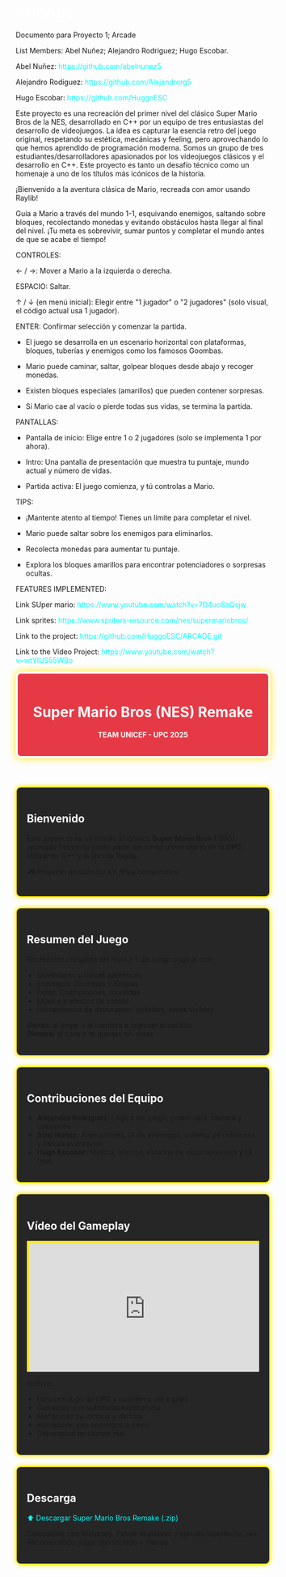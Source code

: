 # ARCADE


Documento para Proyecto 1; Arcade

List Members: Abel Nuñez; Alejandro Rodriguez; Hugo Escobar.

Abel Nuñez: https://github.com/abelnunez5

Alejandro Rodiguez: https://github.com/Alejandrorg5

Hugo Escobar: https://github.com/HuggoESC

Este proyecto es una recreación del primer nivel del clásico Super Mario Bros de la NES, desarrollado en C++ por un equipo de tres entusiastas del desarrollo de videojuegos.
La idea es capturar la esencia retro del juego original, respetando su estética, mecánicas y feeling, pero aprovechando lo que hemos aprendido de programación moderna.
Somos un grupo de tres estudiantes/desarrolladores apasionados por los videojuegos clásicos y el desarrollo en C++. 
Este proyecto es tanto un desafío técnico como un homenaje a uno de los títulos más icónicos de la historia.

¡Bienvenido a la aventura clásica de Mario, recreada con amor usando Raylib!

Guía a Mario a través del mundo 1-1, esquivando enemigos, saltando sobre bloques, recolectando monedas y evitando obstáculos hasta llegar al final del nivel. ¡Tu meta es sobrevivir, sumar puntos y completar el mundo antes de que se acabe el tiempo!

CONTROLES:

← / →: Mover a Mario a la izquierda o derecha.

ESPACIO: Saltar.

↑ / ↓ (en menú inicial): Elegir entre "1 jugador" o "2 jugadores" (solo visual, el código actual usa 1 jugador).

ENTER: Confirmar selección y comenzar la partida.

- El juego se desarrolla en un escenario horizontal con plataformas, bloques, tuberías y enemigos como los famosos Goombas.

- Mario puede caminar, saltar, golpear bloques desde abajo y recoger monedas.

- Existen bloques especiales (amarillos) que pueden contener sorpresas.

- Si Mario cae al vacío o pierde todas sus vidas, se termina la partida.

PANTALLAS:

- Pantalla de inicio: Elige entre 1 o 2 jugadores (solo se implementa 1 por ahora).

- Intro: Una pantalla de presentación que muestra tu puntaje, mundo actual y número de vidas.

- Partida activa: El juego comienza, y tú controlas a Mario.

TIPS:

- ¡Mantente atento al tiempo! Tienes un límite para completar el nivel.

- Mario puede saltar sobre los enemigos para eliminarlos.

- Recolecta monedas para aumentar tu puntaje.

- Explora los bloques amarillos para encontrar potenciadores o sorpresas ocultas.



FEATURES IMPLEMENTED: 





Link SUper mario: https://www.youtube.com/watch?v=7D4uoSoQsjw 

Link sprites: https://www.spriters-resource.com/nes/supermariobros/

Link to the project: https://github.com/HuggoESC/ARCADE.git

Link to the Video Project: https://www.youtube.com/watch?v=wtYIUS55WBo

<!DOCTYPE html>
<html lang="en">
<head>
  <meta charset="UTF-8">
  <meta name="viewport" content="width=device-width, initial-scale=1.0">
  <title>Super Mario Bros Remake - UPC</title>
  <style>
    @import url('https://fonts.googleapis.com/css2?family=Press+Start+2P&display=swap');

    body {
      font-family: 'Press Start 2P', cursive;
      background-color: #1a1a1a;
      color: #fce803;
      margin: 0;
      padding: 20px;
      background-image: url('https://images.steamusercontent.com/ugc/794263213710474663/56FC1D9E69A18E93EEF13E56DB5D9718FE046382/?imw=512&&ima=fit&impolicy=Letterbox&imcolor=%23000000&letterbox=false');
      background-size: cover;
      background-repeat: no-repeat;
      background-attachment: fixed;
    }

    header {
      background-color: #e63946;
      color: white;
      padding: 20px;
      text-align: center;
      border-radius: 10px;
      border: 4px solid #fff;
      box-shadow: 0px 0px 15px #fce803;
    }

    section {
      background: rgba(0, 0, 0, 0.85);
      padding: 20px;
      margin-top: 20px;
      border-radius: 10px;
      border: 2px solid #fce803;
      box-shadow: 0px 0px 10px #fce803;
    }

    h1, h2 {
      color: #ffffff;
    }

    ul {
      list-style-type: square;
      padding-left: 20px;
    }

    a {
      color: #00ffff;
      text-decoration: none;
    }

    a:hover {
      text-decoration: underline;
    }

    iframe {
      width: 100%;
      max-width: 560px;
      height: 315px;
      display: block;
      margin: 0 auto;
      border: 4px solid #fce803;
    }
  </style>
</head>
<body>
  <header>
    <h1>Super Mario Bros (NES) Remake</h1>
    <p><strong>TEAM UNICEF - UPC 2025</strong></p>
  </header>

  <section>
    <h2>Bienvenido</h2>
    <p>Este proyecto es un tributo al icónico <strong>Super Mario Bros</strong> (1985), recreado fielmente como parte del curso universitario en la <strong>UPC</strong>, utilizando C++ y la librería Raylib.</p>
    <p><em>🎮 Proyecto académico sin fines comerciales.</em></p>
  </section>

  <section>
    <h2>Resumen del Juego</h2>
    <p>Recreación completa del nivel 1-1 del juego original con:</p>
    <ul>
      <li>Movimiento y físicas auténticas</li>
      <li>Enemigos: Goombas y Koopas</li>
      <li>Ítems: Champiñones, monedas</li>
      <li>Música y efectos de sonido</li>
      <li>Herramientas de depuración: colliders, áreas visibles</li>
    </ul>
    <p><strong>Ganas:</strong> al llegar a la bandera e ingresar al castillo.<br>
       <strong>Pierdes:</strong> si caes o te quedas sin vidas.</p>
  </section>

  <section>
    <h2>Contribuciones del Equipo</h2>
    <ul>
      <li><strong>Alejandro Rodríguez:</strong> Lógica del juego, power-ups, cámara y colisiones.</li>
      <li><strong>Abel Núñez:</strong> Animaciones, IA de enemigos, sistema de colisiones y físicas avanzadas.</li>
      <li><strong>Hugo Escobar:</strong> Música, efectos, estados de victoria/derrota y UI final.</li>
    </ul>
  </section>

  <section>
  <h2>Vídeo del Gameplay</h2>
  <div style="position: relative; padding-bottom: 56.25%; height: 0; overflow: hidden; max-width: 100%; height: auto;">
    <iframe 
      src="https://www.youtube.com/embed/GGaUZn2DgUs" 
      style="position: absolute; top: 0; left: 0; width: 100%; height: 100%;" 
      frameborder="0" 
      allow="accelerometer; autoplay; clipboard-write; encrypted-media; gyroscope; picture-in-picture; web-share" 
      allowfullscreen>
    </iframe>
  </div>
  <p>Incluye:</p>
  <ul>
    <li>Intro con logo de UPC y miembros del equipo</li>
    <li>Gameplay con subtítulos explicativos</li>
    <li>Mecánicas de victoria y derrota</li>
    <li>Interacción con enemigos e ítems</li>
    <li>Depuración en tiempo real</li>
  </ul>
</section>

  <section>
    <h2>Descarga</h2>
    <p><a href="https://github.com/HuggoESC/Super_Mario_Bros_Nes">⬆️ Descargar Super Mario Bros Remake (.zip)</a></p>
    <p>Compatible con Windows. Extrae el archivo y ejecuta <code>SuperMario.exe</code>.<br>
    Recomendado: jugar con teclado o mando.</p>
  </section>
</body>
</html>
